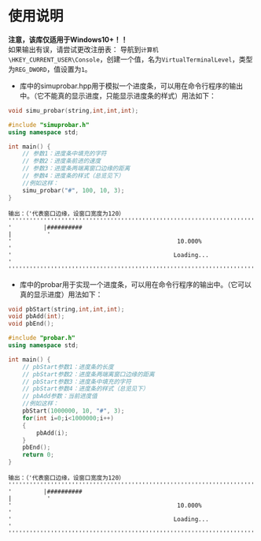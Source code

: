 # 使用说明
**注意，该库仅适用于Windows10+！！**  
如果输出有误，请尝试更改注册表：
导航到```计算机\HKEY_CURRENT_USER\Console```，创建一个值，名为```VirtualTerminalLevel```，类型为```REG_DWORD```，值设置为```1```。
- 库中的simuprobar.hpp用于模拟一个进度条，可以用在命令行程序的输出中。（它不能真的显示进度，只能显示进度条的样式）用法如下：
```cpp
void simu_probar(string,int,int,int);
```
```cpp
#include "simuprobar.h"
using namespace std;

int main() {
    // 参数1：进度条中填充的字符
    // 参数2：进度条前进的速度
    // 参数3：进度条两端离窗口边缘的距离
    // 参数4：进度条的样式（总览见下）
    //例如这样：
    simu_probar("#", 100, 10, 3);
}
```
```
输出：（'代表窗口边缘，设窗口宽度为120） 
'''''''''''''''''''''''''''''''''''''''''''''''''''''''''''''''''''''''''''''''''''''''''''''''''''''' 
'         |##########                                                                     |          '  
'                                               10.000%                                              '  
'                                              Loading...                                            '  
''''''''''''''''''''''''''''''''''''''''''''''''''''''''''''''''''''''''''''''''''''''''''''''''''''''
```
- 库中的probar用于实现一个进度条，可以用在命令行程序的输出中。（它可以真的显示进度）用法如下：
```cpp
void pbStart(string,int,int,int);
void pbAdd(int);
void pbEnd();
```
```cpp
#include "probar.h"
using namespace std;

int main() {
    // pbStart参数1：进度条的长度
    // pbStart参数2：进度条两端离窗口边缘的距离
    // pbStart参数3：进度条中填充的字符
    // pbStart参数4：进度条的样式（总览见下）
    // pbAdd参数：当前进度值
    //例如这样：
    pbStart(1000000, 10, "#", 3);
    for(int i=0;i<1000000;i++)
    {
        pbAdd(i);
    }
    pbEnd();
    return 0;
}
```
```
输出：（'代表窗口边缘，设窗口宽度为120） 
'''''''''''''''''''''''''''''''''''''''''''''''''''''''''''''''''''''''''''''''''''''''''''''''''''''' 
'         |##########                                                                     |          '  
'                                               10.000%                                              '  
'                                              Loading...                                            '  
''''''''''''''''''''''''''''''''''''''''''''''''''''''''''''''''''''''''''''''''''''''''''''''''''''''
```
